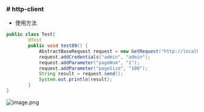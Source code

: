 ### # http-client
* 使用方法
```java
public class Test{
        @Test
        public void test89() {
            AbstractBaseRequest request = new GetRequest("http://localhost:8887/user/list");
            request.addCredentials("admin", "admin");
            request.addParameter("pageNum", "1");
            request.addParameter("pageSize", "100");
            String result = request.send();
            System.out.println(result);
        }
}
```
![image.png](https://upload-images.jianshu.io/upload_images/1846623-8b26a644e59cc546.png?imageMogr2/auto-orient/strip%7CimageView2/2/w/1240)

